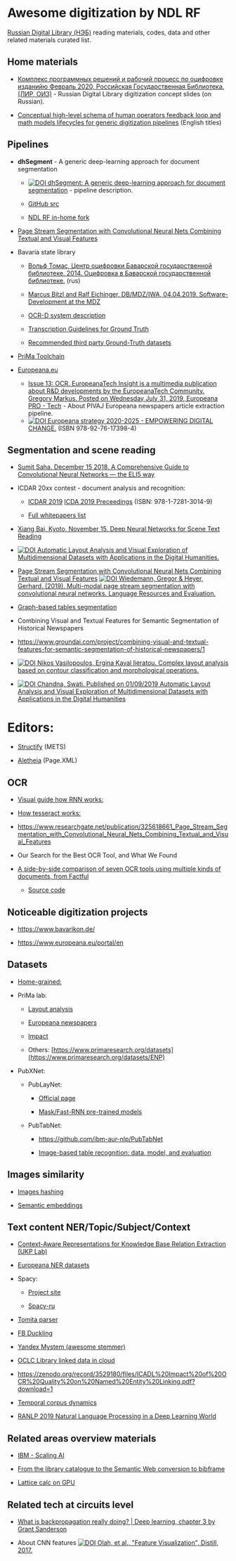 # Awesome digitization by NDL RF

[Russian Digital Library (НЭБ)](https://rusneb.ru) reading materials, codes, data and other related materials curated list.

## Home materials

* [Комплекс программных решений и рабочий процесс по оцифровке изданийю Февраль 2020, Российская Государственная Библиотека. (ЛИР, ОИЗ)](docs/ndl-rf-digitization-concept-2020-02.pdf) - Russian Digital Library digitization concept slides (on Russian).

* [Conceptual high-level schema of human operators feedback loop and math models lifecycles for generic digitization pipelines](doc/ndl-rf-dpub-reconstruction-pipeline-2020-09-02.pdf) (English titles)

## Pipelines

* __dhSegment__ - A generic deep-learning approach for document segmentation

  - [![DOI](https://zenodo.org/badge/DOI/10.1109/ICFHR-2018.2018.00011.svg) dhSegment: A generic deep-learning approach for document segmentation](https://doi.org/10.1109/ICFHR-2018.2018.00011) - pipeline description.
  
  - [GitHub src](https://github.com/dhlab-epfl/dhSegment)

  - [NDL RF in-home fork](https://github.com/ndlrf-rnd/dhSegment)

* [Page Stream Segmentation with Convolutional Neural Nets Combining Textual and Visual Features](https://arxiv.org/abs/1710.03006)

* Bavaria state library

  * [Вольф Томас, Центр оцифровки Баварской государственной библиотеке. 2014. Оцифровка в Баварской государственной библиотеке.](https://www.digitale-sammlungen.de/content/dokumente/2014-02-19_MDZ_Wolf.pdf) (rus)

  * [Marcus Bitzl and Ralf Eichinger, DB/MDZ/IWA, 04.04.2019. Software-Development at the MDZ](https://www.digitale-sammlungen.de/content/dokumente/MDZ-Software-Entwicklung_und_IIIF.pdf)

  * [OCR-D system description](https://ocr-d.github.io/en/)
  * [Transcription Guidelines for Ground Truth](https://ocr-d.de/gt//trans_documentation/index.html)
  * [Recommended third party Ground-Truth datasets](https://github.com/cneud/ocr-gt/blob/master/ocr-gt.yml)

* [PriMa Toolchain](https://www.primaresearch.org/tools)

* [Europeana.eu](https://europeana.ru)
    - [Issue 13: OCR. EuropeanaTech Insight is a multimedia     publication about R&D developments by the EuropeanaTech Community. Gregory Markus. Posted on Wednesday July 31, 2019, Europeana PRO - Tech](https://pro.europeana.eu/page/issue-13-ocr) - About PIVAJ Europeana newspapers article extraction pipeline.
    - [![DOI](https://zenodo.org/badge/DOI/10.2759/524581.svg) Europeana strategy 2020-2025 - EMPOWERING DIGITAL CHANGE.](https://doi.org/10.2759/524581) (ISBN 978-92-76-17398-4)
## Segmentation and scene reading

* [Sumit Saha. December 15 2018. A Comprehensive Guide to Convolutional Neural Networks — the ELI5 way
](https://towardsdatascience.com/a-comprehensive-guide-to-convolutional-neural-networks-the-eli5-way-3bd2b1164a53)

* ICDAR 20xx contest - document analysis and recognition:

  * [ICDAR 2019](http://icdar2019.org/) [ICDA 2019 Preceedings](https://dblp.org/db/conf/icdar/icdar2019.html) (ISBN: 978-1-7281-3014-9)

  * [Full whitepapers list](https://dblp1.uni-trier.de/db/conf/icdar/)

* [Xiang Bai, Kyoto, November 15. Deep Neural Networks for Scene Text Reading](http://u-pat.org/ICDAR2017/keynotes/ICDAR2017_Keynote_Prof_Bai.pdf)

* [![DOI](https://zenodo.org/badge/DOI/10.5445/IR/1000089239.svg) Automatic Layout Analysis and Visual Exploration of Multidimensional Datasets with Applications in the Digital Humanities.](https://doi.org/10.5445/IR/1000089239)

* [Page Stream Segmentation with Convolutional Neural Nets Combining Textual and Visual Features](https://arxiv.org/abs/1710.03006)
[![DOI](https://zenodo.org/badge/DOI/10.1007/s10579-019-09476-2.svg) Wiedemann, Gregor & Heyer, Gerhard. (2019). Multi-modal page stream segmentation with convolutional neural networks. Language Resources and Evaluation.](https://doi.org/10.1007/s10579-019-09476-2)

* [Graph-based tables segmentation](https://arxiv.org/pdf/1905.13391.pdf)

* Combining Visual and Textual Features for Semantic Segmentation of Historical Newspapers

* <https://www.groundai.com/project/combining-visual-and-textual-features-for-semantic-segmentation-of-historical-newspapers/1>

* [![DOI](https://zenodo/badges/DOI/10.1016/j.engappai.2017.08.002.svg) Nikos Vasilopoulos, Ergina Kaval lieratou. Complex layout analysis based on contour classification and morphological operations.](https://doi.org/10.1016/j.engappai.2017.08.002)

* [![DOI](https://zenodo/badges/DOI/10.5445/IR/1000089239.svg) Chandna, Swati. Published on 01/09/2019 Automatic Layout Analysis and Visual Exploration of Multidimensional Datasets with Applications in the Digital Humanities](https://doi.org/10.5445/IR/1000089239)

# Editors:

* [Structify](http://dbis-halvar.uibk.ac.at/dokuwiki/doku.php?id=main:structify) (METS)

* [Aletheia](https://www.primaresearch.org/tools/Aletheia) (Page.XML)

## OCR

* [Visual guide how RNN works:](https://distill.pub/2019/memorization-in-rnns/)

* [How tesseract works:](https://machinelearningmedium.com/2019/01/15/breaking-down-tesseract-ocr/)

* <https://www.researchgate.net/publication/325618661_Page_Stream_Segmentation_with_Convolutional_Neural_Nets_Combining_Textual_and_Visual_Features>

* Our Search for the Best OCR Tool, and What We Found

* [A side-by-side comparison of seven OCR tools using multiple kinds of documents, from Factful](https://source.opennews.org/articles/so-many-ocr-options/)

  * [Source code](https://github.com/factful/ocr_testing)

## Noticeable digitization projects

* <https://www.bavarikon.de/>

* <https://www.europeana.eu/portal/en>

## Datasets

* [Home-grained:](https://drive.google.com/drive/folders/1zq_OPCVLRJk9RdhDuE86e26cAvcsMJt0?usp=sharing)

* PriMa lab:

  * [Layout analysis](https://www.primaresearch.org/dataset/)

  * [Europeana newspapers](https://www.primaresearch.org/datasets/ENP)

  * [Impact](https://www.primaresearch.org/datasets/IMPACT_Digitisation)

  * Others: [https://www.primaresearch.org/datasets](https://www.primaresearch.org/datasets/ENP)

* PubXNet:

  * PubLayNet:

    * [Official page](https://developer.ibm.com/exchanges/data/all/publaynet/)

    * [Mask/Fast-RNN pre-trained models](https://github.com/ibm-aur-nlp/PubLayNet/tree/master/pre-trained-models)

  * PubTabNet:

    * <https://github.com/ibm-aur-nlp/PubTabNet>

    * [Image-based table recognition: data, model, and evaluation](https://arxiv.org/abs/1911.10683)

## Images similarity

* [Images hashing](https://www.digitale-sammlungen.de/content/dokumente/2015-06-24-Wolf_Image_Recognition.pdf)

* [Semantic embeddings](https://www.researchgate.net/figure/Illustration-of-the-proposed-constraints-for-learning-visual-semantic-embeddings_fig2_317356830)

## Text content NER/Topic/Subject/Context

* [Context-Aware Representations for Knowledge Base Relation Extraction (UKP Lab)](https://github.com/UKPLab/emnlp2017-relation-extraction)

* [Europeana NER datasets](https://lab.kb.nl/dataset/europeana-newspapers-ner)

* Spacy:

  * [Project site](https://spacy.io/)

  * [Spacy-ru](https://github.com/buriy/spacy-ru)

* [Tomita parser](https://github.com/yandex/tomita-parser/blob/master/docs/ru/tutorial/README.md)

* [FB Duckling](https://github.com/facebook/duckling)

* [Yandex Mystem (awesome stemmer)](https://yandex.ru/dev/mystem/)

* [OCLC Library linked data in cloud](https://www.oclc.org/research/publications/books/library-linked-data-in-the-cloud/chapter1.html)

* <https://zenodo.org/record/3529180/files/ICADL%20Impact%20of%20OCR%20Quality%20on%20Named%20Entity%20Linking.pdf?download=1>

* [Temporal corpus dynamics](http://ceur-ws.org/Vol-2461/paper_4.pdf)

* [RANLP 2019 Natural Language Processing in a Deep Learning World](http://lml.bas.bg/ranlp2019/proceedings-ranlp-2019.pdf)

## Related areas overview materials

* [IBM - Scaling AI](https://www.research.ibm.com/artificial-intelligence/publications/2018/download/pdf/scalingAI.pdf)

* [From the library catalogue to the Semantic Web conversion to bibframe](https://figshare.com/articles/From_the_library_catalogue_to_the_Semantic_Web_-_The_conversion_process_from_MARC_21_to_BIBFRAME_2_0/6731129/1)

* [Lattice calc on GPU](https://indico.cern.ch/event/764552/contributions/3428328/attachments/1865778/3067959/lattice_2019.pdf)

## Related tech at circuits level

* [What is backpropagation really doing? | Deep learning, chapter 3 by Grant Sanderson](https://www.youtube.com/watch?v=Ilg3gGewQ5U)

* About CNN features [![DOI](https://zenodo.org/badge/DOI/10.23915/distill.00007.svg) Olah, et al., "Feature Visualization", Distill, 2017.](https://doi.org/10.23915/distill.00007)

